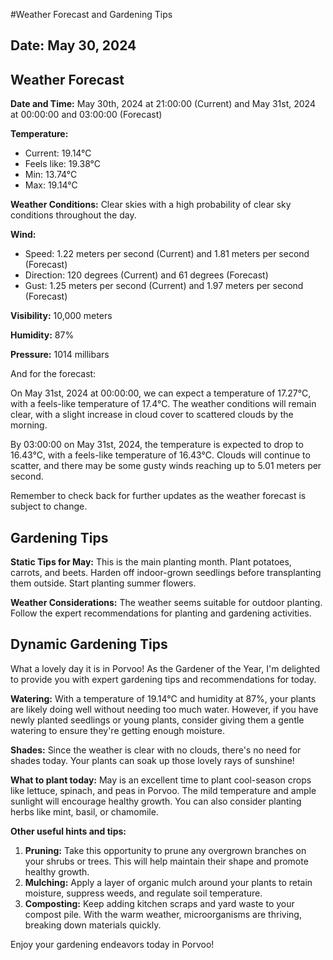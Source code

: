 #Weather Forecast and Gardening Tips
## Date: May 30, 2024

## Weather Forecast
**Date and Time:** May 30th, 2024 at 21:00:00 (Current) and May 31st, 2024 at 00:00:00 and 03:00:00 (Forecast)

**Temperature:**

* Current: 19.14°C
* Feels like: 19.38°C
* Min: 13.74°C
* Max: 19.14°C

**Weather Conditions:** Clear skies with a high probability of clear sky conditions throughout the day.

**Wind:**

* Speed: 1.22 meters per second (Current) and 1.81 meters per second (Forecast)
* Direction: 120 degrees (Current) and 61 degrees (Forecast)
* Gust: 1.25 meters per second (Current) and 1.97 meters per second (Forecast)

**Visibility:** 10,000 meters

**Humidity:** 87%

**Pressure:** 1014 millibars

And for the forecast:

On May 31st, 2024 at 00:00:00, we can expect a temperature of 17.27°C, with a feels-like temperature of 17.4°C. The weather conditions will remain clear, with a slight increase in cloud cover to scattered clouds by the morning.

By 03:00:00 on May 31st, 2024, the temperature is expected to drop to 16.43°C, with a feels-like temperature of 16.43°C. Clouds will continue to scatter, and there may be some gusty winds reaching up to 5.01 meters per second.

Remember to check back for further updates as the weather forecast is subject to change.
## Gardening Tips
**Static Tips for May:**
This is the main planting month. Plant potatoes, carrots, and beets. Harden off indoor-grown seedlings before transplanting them outside. Start planting summer flowers.

**Weather Considerations:**
The weather seems suitable for outdoor planting. Follow the expert recommendations for planting and gardening activities.
## Dynamic Gardening Tips
What a lovely day it is in Porvoo! As the Gardener of the Year, I'm delighted to provide you with expert gardening tips and recommendations for today.

**Watering:** With a temperature of 19.14°C and humidity at 87%, your plants are likely doing well without needing too much water. However, if you have newly planted seedlings or young plants, consider giving them a gentle watering to ensure they're getting enough moisture.

**Shades:** Since the weather is clear with no clouds, there's no need for shades today. Your plants can soak up those lovely rays of sunshine!

**What to plant today:** May is an excellent time to plant cool-season crops like lettuce, spinach, and peas in Porvoo. The mild temperature and ample sunlight will encourage healthy growth. You can also consider planting herbs like mint, basil, or chamomile.

**Other useful hints and tips:**

1. **Pruning:** Take this opportunity to prune any overgrown branches on your shrubs or trees. This will help maintain their shape and promote healthy growth.
2. **Mulching:** Apply a layer of organic mulch around your plants to retain moisture, suppress weeds, and regulate soil temperature.
3. **Composting:** Keep adding kitchen scraps and yard waste to your compost pile. With the warm weather, microorganisms are thriving, breaking down materials quickly.

Enjoy your gardening endeavors today in Porvoo!